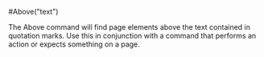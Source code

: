 #Above("text")



The Above command will find page elements above the text contained in quotation marks. Use
this in conjunction with a command that performs an action or expects something on a page.